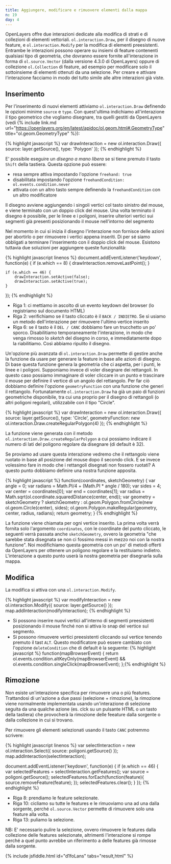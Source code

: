 ```yaml
---
title: Aggiungere, modificare e rimuovere elementi dalla mappa
n: 19
day: 4
---
```

OpenLayers offre due interazioni dedicate alla modifica di strati e di collezioni di elementi vettoriali. `ol.interaction.Draw`, per il disegno di nuove feature, e `ol.interaction.Modify` per la modifica di elementi preesistenti. Entrambe le interazioni possono operare su insiemi di feature contenenti qualsiasi tipo di geometria, che dovranno essere fornite all'interazione in forma di `ol.source.Vector` (dalla versione 4.3.0 di OpenLayers) oppure di collezione `ol.Collection` di feature, ad esempio per modificare solo il sottoinsieme di elementi ottenuti da una selezione. Per creare e attivare l'interazione facciamo in modo del tutto simile alle altre interazioni già viste.

## Inserimento ##
Per l'inserimento di nuovi elementi attiviamo `ol.interaction.Draw` definendo le opzioni minime `source` e `type`. Con quest'ultima indichiamo all'interazione il tipo geometrico che vogliamo disegnare, tra quelli gestiti da OpenLayers (vedi {% include link.md url="https://openlayers.org/en/latest/apidoc/ol.geom.html#.GeometryType" title="ol.geom.GeometryType" %}):

{% highlight javascript %}
var drawInteraction = new ol.interaction.Draw({
    source: layer.getSource(),
    type: 'Polygon'
});
{% endhighlight %}

E' possibile eseguire un _disegno a mano libera_ se si tiene premuto il tasto `Shift` della tastiera. Questa opzione può essere:

* resa sempre attiva impostando l'opzione `freehand: true`
* disabilitata impostando l'opzione `freehandCondition: ol.events.condition.never`
* attivata con un altro tasto sempre definendo la `freehandCondition` con un altro modificatore

Il disegno avviene aggiungendo i singoli vertici col tasto sinistro del mouse, e viene terminato con un doppio click del mouse. Una volta terminato il disegno è possibile, per le linee e i poligoni, inserire ulteriori vertici sui segmenti già presenti posizionando il mouse nell'intorno del segmento

Nel momento in cui si inizia il disegno l'interazione non fornisce delle azioni per abortirlo o per rimuovere i vertici appena inseriti. Di per sé siamo obbligati a terminare l'inserimento con il doppio click del mouse.
Esistono tuttavia due soluzioni per aggiungere queste funzionalità:

{% highlight javascript linenos %}
document.addEventListener('keydown', function(e) {
    if (e.which == 8) {
        drawInteraction.removeLastPoint();
    }
    
    if (e.which == 46) {
        drawInteraction.setActive(false);
        drawInteraction.setActive(true);
    }
});
{% endhighlight %}

* Riga 1: ci mettiamo in ascolto di un evento keydown del browser (lo registriamo sul documento HTML)
* Riga 2: verifichiamo se il tasto cliccato è il `BACK / INDIETRO`. Se sì usiamo un metodo dell'interazione per rimuovere l'ultimo vertice inserito
* Riga 6: se il tasto è il `DEL / CANC` dobbiamo fare un trucchetto un po' sporco. Disabilitiamo temporaneamente l'interazione, in modo che venga rimosso lo _sketch_ del disegno in corso, e immediatamente dopo la riabilitiamo. Così abbiamo ripulito il disegno.

Un'opzione più avanzata di `ol.interaction.Draw` permette di gestire anche la funzione da usare per generare la feature in base alle azioni di disegno. Di base questa funzione genera la geometria che ci aspetta, per i punti, le linee e i poligoni. Supponiamo invece di voler disegnare dei rettangoli. In questo caso possiamo immaginare di voler cliccare in un punto e trascinare il mouse per definire il vertice di un angolo del rettangolo. Per far ciò dobbiamo definire l'opzione `geometryFunction` con una funzione che generi il rettangolo. Fortunatamente `ol.interaction.Draw` ha già un paio di funzioni geometriche disponibile, tra cui una proprio per il disegno di rettangoli (o altri poligoni regolari), utilizzabile con il tipo "Circle".

{% highlight javascript %}
var drawInteraction = new ol.interaction.Draw({
    source: layer.getSource(),
    type: 'Circle',
    geometryFunction: new ol.interaction.Draw.createRegularPolygon(4)
});
{% endhighlight %}

La funzione viene generata con il metodo `ol.interaction.Draw.createRegularPolygon` a cui possiamo indicare il numero di lati del poligono regolare da disegnare (di default è 32).

Se proviamo ad usare questa interazione vedremo che il rettangolo viene ruotato in base all posizione del mouse dopo il secondo click. E se invece volessimo fare in modo che i rettangoli disegnati non fossero ruotati? A questo punto dobbiamo definire una nostra funzione apposita.

{% highlight javascript %}
function(coordinates, sketchGeometry) {
    var angle = 0;
    var radians = Math.PI/4 + (Math.PI * angle / 180);
    var sides = 4;
    var center = coordinates[0];
    var end = coordinates[1];
    var radius = Math.sqrt(ol.coordinate.squaredDistance(center, end));
    var geometry = sketchGeometry ? sketchGeometry : ol.geom.Polygon.fromCircle(new ol.geom.Circle(center), sides);
    ol.geom.Polygon.makeRegular(geometry, center, radius, radians);
    return geometry;
}
{% endhighlight %}

La funzione viene chiamata per ogni vertice inserito. La prima volta verrà fornita solo l'argomento `coordinates`, con le coordinate del punto cliccato, le seguenti verrà passata anche `sketchGeometry`, ovvero la geometria "che sarebbe stata disegnata se non ci fossimo messi in mezzo noi con la nostra funzione". Noi modifichiamo questa geometria con un po' di metodi offerti da OpenLayers per ottenere un poligono regolare e la restituiamo indietro. L'interazione a questo punto userà la nostra geometria per disegnarla sulla mappa.

## Modifica ##
La modifica si attiva con una `ol.interaction.Modify`.

{% highlight javascript %}
var modifyInteraction = new ol.interaction.Modify({
    source: layer.getSource()
});
map.addInteraction(modifyInteraction);
{% endhighlight %}

* Si possono inserire nuovi vertici all'interno di segmenti preesistenti posizionando il mouse finché non si attiva lo snap del vertice sul segmento.
* Si possono rimuovere vertici preesistenti cliccando sul vertice tenendo premuto il tast `ALT`. Questo modificatore può essere cambiato con l'opzione `deleteCondition` che di default è la seguente:
    {% highlight javascript %}
    function(mapBrowserEvent) {
        return ol.events.condition.altKeyOnly(mapBrowserEvent) && ol.events.condition.singleClick(mapBrowserEvent);
    };{% endhighlight %}

## Rimozione ##
Non esiste un'interazione specifica per rimuovere una o più features. Trattandosi di un'azione a due passi (selezione + rimozione), la rimozione viene normalmente implementata usando un'interazione di selezione seguita da una qualche azione (es. clck su un pulsante HTML o un tasto della tastiera) che provocherà la rimozione delle feeature dalla sorgente o dalla collezione in cui si trovano. 

Per rimuovere gli elementi selezionati usando il tasto `CANC` potremmo scrivere:

{% highlight javascript linenos %}
var selectInteraction = new ol.interaction.Select({
    source: poligoni.getSource()
});
map.addInteraction(selectInteraction);

document.addEventListener('keydown', function(e) {
    if (e.which == 46) {
        var selectedFeatures = selectInteraction.getFeatures();
        var source = poligoni.getSource();
        selectedFeatures.forEach(function(feature){
            source.removeFeature(feature);
        });
        selectedFeatures.clear();
    }
});
{% endhighlight %}

* Riga 8: prendiamo le feature selezionate.
* Riga 10: cicliamo su tutte le features e le rimuoviamo una ad una dalla sorgente, perché `ol.source.Vector` permette di rimuovere solo una feature alla volta.
* Riga 13: puliamo la selezione.

NB: E' necessario pulire la selezione, ovvero rimuovere le features dalla collezione delle features selezionate, altrimenti l'interazione si rompe perché a quel punto avrebbe un riferimento a delle features già rimosse dalla sorgente.

{% include jsfiddle.html id="d1foLans" tabs="result,html" %}